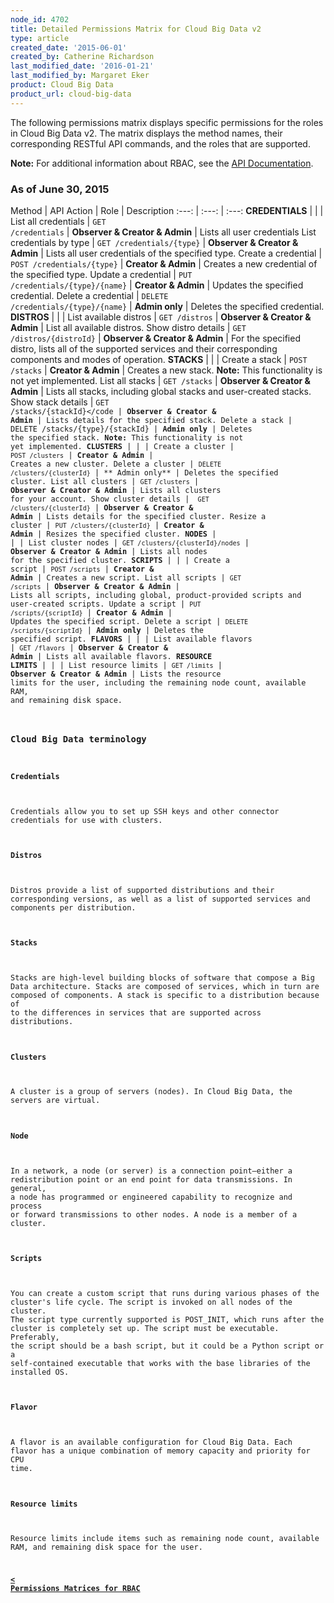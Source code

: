 ```yaml
---
node_id: 4702
title: Detailed Permissions Matrix for Cloud Big Data v2
type: article
created_date: '2015-06-01'
created_by: Catherine Richardson
last_modified_date: '2016-01-21'
last_modified_by: Margaret Eker
product: Cloud Big Data
product_url: cloud-big-data
---
```


The following permissions matrix displays specific permissions for the roles in Cloud Big Data v2. The matrix displays the method names, their corresponding RESTful API commands, and the roles that are supported.

**Note:**  For additional information about RBAC, see the [API Documentation](http://developer.rackspace.com/docs).


### As of June 30, 2015

Method | API Action | Role | Description
:---: | :---: | :---:
**CREDENTIALS** | | |
List all credentials | <code>GET /credentials</code> | **Observer & Creator & Admin** | Lists all user credentials
List credentials by type | <code>GET /credentials/{type}</code> | **Observer & Creator & Admin** |	Lists all user credentials of the specified type.
Create a credential | <code>POST /credentials/{type}</code> | **Creator & Admin** | Creates a new credential of the specified type.
Update a credential | <code>PUT /credentials/{type}/{name}</code> | **Creator & Admin** | Updates the specified credential.
Delete a credential | <code>DELETE /credentials/{type}/{name}</code> | **Admin only** | Deletes the specified credential.
**DISTROS** | | |
List available distros | <code>GET /distros</code> | **Observer & Creator & Admin** | List all available distros.
Show distro details | <code>GET /distros/{distroId}</code> | **Observer & Creator & Admin** | For the specified distro, lists all of the supported services and their corresponding components and modes of operation.
**STACKS** | | |
Create a stack | <code>POST /stacks</code> | **Creator & Admin** | Creates a new stack. **Note:** This functionality is not yet implemented.
List all stacks | <code>GET /stacks</code> | **Observer & Creator & Admin** | Lists all stacks, including global stacks and user-created stacks.
Show stack details | <code>GET /stacks/{stackId}</code | **Observer & Creator & Admin** | Lists details for the specified stack.
Delete a stack | DELETE /stacks/{type}/{stackId} | **Admin only** | Deletes the specified stack. **Note:** This functionality is not yet implemented.
**CLUSTERS** | | |
Create a cluster | <code>POST /clusters</code> | **Creator & Admin**  | Creates a new cluster.
Delete a cluster | <code>DELETE /clusters/{clusterId}</code> | ** Admin only** | Deletes the specified cluster.
List all clusters	| <code>GET /clusters</code> | **Observer & Creator & Admin** | Lists all clusters for your account.
Show cluster details | <code> GET /clusters/{clusterId}</code>	| **Observer & Creator & Admin** | Lists details for the specified cluster.
Resize a cluster | <code>PUT /clusters/{clusterId}</code> | **Creator & Admin** | Resizes the specified cluster.
**NODES** | | |
List cluster nodes | <code>GET /clusters/{clusterId}/nodes</code> | **Observer & Creator & Admin** | Lists all nodes for the specified cluster.
**SCRIPTS** | | |
Create a script	| <code>POST /scripts</code> | **Creator & Admin** | Creates a new script.
List all scripts | <code>GET /scripts</code> | **Observer & Creator & Admin** | Lists all scripts, including global, product-provided scripts and user-created scripts.
Update a script	| <code>PUT /scripts/{scriptId}</code> | **Creator & Admin** | Updates the specified script.
Delete a script	| <code>DELETE /scripts/{scriptId}</code> | **Admin only** | Deletes the specified script.
**FLAVORS** | | |
List available flavors | <code>GET /flavors</code> | **Observer & Creator & Admin** | Lists all available flavors.
**RESOURCE LIMITS** | | |
List resource limits	| <code>GET /limits</code> | **Observer & Creator & Admin** | Lists the resource limits for the user, including the remaining node count, available RAM, and remaining disk space.


### Cloud Big Data terminology

#### Credentials

Credentials allow you to set up SSH keys and other connector credentials for use with clusters.

#### Distros

Distros provide a list of supported distributions and their corresponding versions, as well as a list of supported services and components per distribution.

#### Stacks

Stacks are high-level building blocks of software that compose a Big Data architecture. Stacks are composed of services, which in turn are composed of components. A stack is specific to a distribution because of to the differences in services that are supported across distributions.

#### Clusters

A cluster is a group of servers (nodes). In Cloud Big Data, the servers are virtual.

#### Node

In a network, a node (or server) is a connection point—either a redistribution point or an end point for data transmissions. In general, a node has programmed or engineered capability to recognize and process or forward transmissions to other nodes. A node is a member of a cluster.

#### Scripts

You can create a custom script that runs during various phases of the cluster's life cycle. The script is invoked on all nodes of the cluster. The script type currently supported is POST_INIT, which runs after the cluster is completely set up. The script must be executable. Preferably, the script should be a bash script, but it could be a Python script or a self-contained executable that works with the base libraries of the installed OS.

#### Flavor

A flavor is an available configuration for Cloud Big Data. Each flavor has a unique combination of memory capacity and priority for CPU time.

#### Resource limits

Resource limits include items such as remaining node count, available RAM, and remaining disk space for the user.

[**&lt; Permissions Matrices for RBAC**](/how-to/permissions-matrix-for-role-based-access-control-rbac)
